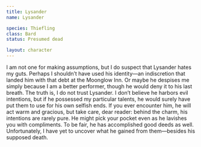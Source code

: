 ```yaml
---
title: Lysander
name: Lysander

species: Thiefling
class: Bard
status: Presumed dead

layout: character
---
```


I am not one for making assumptions, but I do suspect that Lysander hates my guts. Perhaps I shouldn’t have used his identity—an indiscretion that landed him with that debt at the Moonglow Inn. Or maybe he despises me simply because I am a better performer, though he would deny it to his last breath.
The truth is, I do not trust Lysander. I don’t believe he harbors evil intentions, but if he possessed my particular talents, he would surely have put them to use for his own selfish ends.
If you ever encounter him, he will act warm and gracious, but take care, dear reader: behind the charm, his intentions are rarely pure. He might pick your pocket even as he lavishes you with compliments.
To be fair, he has accomplished good deeds as well. Unfortunately, I have yet to uncover what he gained from them—besides his supposed death.